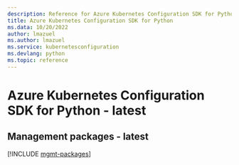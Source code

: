```yaml
---
description: Reference for Azure Kubernetes Configuration SDK for Python
title: Azure Kubernetes Configuration SDK for Python
ms.data: 10/20/2022
author: lmazuel
ms.author: lmazuel
ms.service: kubernetesconfiguration
ms.devlang: python
ms.topic: reference
---
```

# Azure Kubernetes Configuration SDK for Python - latest

## Management packages - latest
[!INCLUDE [mgmt-packages](kubernetes-configuration-mgmt-index.md)]